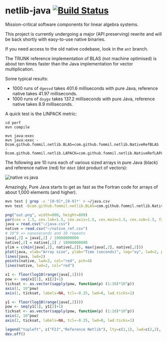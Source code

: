 netlib-java [![Build Status](https://travis-ci.org/fommil/netlib-java.png?branch=master)](https://travis-ci.org/fommil/netlib-java)
===========

Mission-critical software components for linear algebra systems.

This project is currently undergoing a major (API preserving) rewrite and will be back shortly with easy-to-use native binaries.

If you need access to the old native codebase, look in the `ant` branch.

The TRUNK reference implementation of BLAS (not machine optimised)
is about ten times faster than the Java implementation for vector multiplication.

Some typical results:

* 1000 runs of `dgesvd` takes 401.6 milliseconds with pure Java, reference native takes 41.97 milliseconds.
* 1000 runs of `dsygv` takes 137.2 milliseconds with pure Java, reference native takes 8.9 milliseconds.

A quick test is the LINPACK metric:

```
cd perf
mvn compile

mvn java:exec
mvn java:exec -Dcom.github.fommil.netlib.BLAS=com.github.fommil.netlib.NativeRefBLAS -Dcom.github.fommil.netlib.LAPACK=com.github.fommil.netlib.NativeRefLAPACK
```

The following are 10 runs each of various sized arrays in pure Java (black) and reference native (red) for `ddot` (dot product of vectors):

![native vs java](http://i43.tinypic.com/2dr5gew.png)

Amazingly, Pure Java starts to get as fast as the Fortran code for arrays of about 1,000 elements (and higher).

```sh
mvn test | grep -x '[0-9]*,[0-9]*' > ~/java.csv
mvn test -Dcom.github.fommil.netlib.BLAS=com.github.fommil.netlib.NativeRefBLAS -Dcom.github.fommil.netlib.LAPACK=com.github.fommil.netlib.NativeRefLAPACK | grep -x '[0-9]*,[0-9]*' > ~/native_ref.csv
```

```R
png("out.png", width=800, height=800)
par(cex = 1.5, cex.lab=1.5, cex.axis=1.5, cex.main=1.5, cex.sub=1.5, family="Palatino")
java = read.csv("~/java.csv")
native = read.csv("~/native_ref.csv")
# 10^9 => nanoseconds and 10 repeats
java[,2] = java[,2] / 10000000000
native[,2] = native[,2] / 10000000000
ylim = c(min(java[,2], native[,2]), max(java[,2], native[,2]))
plot(java, xlab="Array size", ylab="Time (seconds)", log="xy", lwd=2, pch=4, xaxt="n", yaxt="n", ylim=ylim, main="ddot Performance")
lines(java, lwd=2)
points(native, lwd=2, col="red", pch=4)
lines(native, lwd=2, col="red")

x1 <- floor(log10(range(java[,1])))
pow <- seq(x1[1], x1[2]+1)
ticksat <- as.vector(sapply(pow, function(p) (1:10)*10^p))
axis(1, 10^pow)
axis(1, ticksat, labels=NA, tcl=-0.25, lwd=0, lwd.ticks=1)

y1 <- floor(log10(range(java[,2])))
pow <- seq(y1[1], y1[2]+1)
ticksat <- as.vector(sapply(pow, function(p) (1:10)*10^p))
axis(2, 10^pow)
axis(2, ticksat, labels=NA, tcl=-0.25, lwd=0, lwd.ticks=1)

legend("topleft", c("F2J","Reference Netlib"), lty=c(1,1), lwd=c(2,2), col=c("black","red"), bty="n")
dev.off()
```
